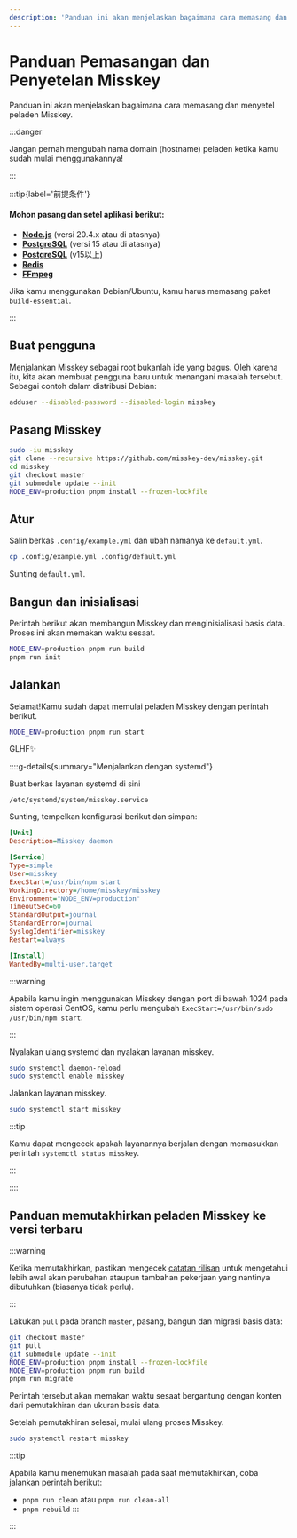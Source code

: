 ```yaml
---
description: 'Panduan ini akan menjelaskan bagaimana cara memasang dan menyetel peladen Misskey.'
---
```


# Panduan Pemasangan dan Penyetelan Misskey

Panduan ini akan menjelaskan bagaimana cara memasang dan menyetel peladen Misskey.

:::danger

Jangan pernah mengubah nama domain (hostname) peladen ketika kamu sudah mulai menggunakannya!

:::

:::tip{label='前提条件'}

#### Mohon pasang dan setel aplikasi berikut:

- **[Node.js](https://nodejs.org/en/)** (versi 20.4.x atau di atasnya)
- **[PostgreSQL](https://www.postgresql.org/)** (versi 15 atau di atasnya)
- **[PostgreSQL](https://www.postgresql.org/)** (v15以上)
- **[Redis](https://redis.io/)**
- **[FFmpeg](https://www.ffmpeg.org/)**

Jika kamu menggunakan Debian/Ubuntu, kamu harus memasang paket `build-essential`.

:::

## Buat pengguna

Menjalankan Misskey sebagai root bukanlah ide yang bagus. Oleh karena itu, kita akan membuat pengguna baru untuk menangani masalah tersebut. Sebagai contoh dalam distribusi Debian:

```sh
adduser --disabled-password --disabled-login misskey
```

## Pasang Misskey

```sh
sudo -iu misskey
git clone --recursive https://github.com/misskey-dev/misskey.git
cd misskey
git checkout master
git submodule update --init
NODE_ENV=production pnpm install --frozen-lockfile
```

## Atur

Salin berkas `.config/example.yml` dan ubah namanya ke `default.yml`.

```sh
cp .config/example.yml .config/default.yml
```

Sunting `default.yml`.

## Bangun dan inisialisasi

Perintah berikut akan membangun Misskey dan menginisialisasi basis data. Proses ini akan memakan waktu sesaat.

```sh
NODE_ENV=production pnpm run build
pnpm run init
```

## Jalankan

Selamat!Kamu sudah dapat memulai peladen Misskey dengan perintah berikut.

```sh
NODE_ENV=production pnpm run start
```

GLHF✨

::::g-details{summary="Menjalankan dengan systemd"}

Buat berkas layanan systemd di sini

`/etc/systemd/system/misskey.service`

Sunting, tempelkan konfigurasi berikut dan simpan:

```ini
[Unit]
Description=Misskey daemon

[Service]
Type=simple
User=misskey
ExecStart=/usr/bin/npm start
WorkingDirectory=/home/misskey/misskey
Environment="NODE_ENV=production"
TimeoutSec=60
StandardOutput=journal
StandardError=journal
SyslogIdentifier=misskey
Restart=always

[Install]
WantedBy=multi-user.target
```

:::warning

Apabila kamu ingin menggunakan Misskey dengan port di bawah 1024 pada sistem operasi CentOS, kamu perlu mengubah `ExecStart=/usr/bin/sudo /usr/bin/npm start`.

:::

Nyalakan ulang systemd dan nyalakan layanan misskey.

```sh
sudo systemctl daemon-reload
sudo systemctl enable misskey
```

Jalankan layanan misskey.

```sh
sudo systemctl start misskey
```

:::tip

Kamu dapat mengecek apakah layanannya berjalan dengan memasukkan perintah `systemctl status misskey`.

:::

::::

## Panduan memutakhirkan peladen Misskey ke versi terbaru

:::warning

Ketika memutakhirkan, pastikan mengecek [catatan rilisan](https://github.com/misskey-dev/misskey/blob/master/CHANGELOG.md) untuk mengetahui lebih awal akan perubahan ataupun tambahan pekerjaan yang nantinya dibutuhkan (biasanya tidak perlu).

:::

Lakukan `pull` pada branch `master`, pasang, bangun dan migrasi basis data:

```sh
git checkout master
git pull
git submodule update --init
NODE_ENV=production pnpm install --frozen-lockfile
NODE_ENV=production pnpm run build
pnpm run migrate
```

Perintah tersebut akan memakan waktu sesaat bergantung dengan konten dari pemutakhiran dan ukuran basis data.

Setelah pemutakhiran selesai, mulai ulang proses Misskey.

```sh
sudo systemctl restart misskey
```

:::tip

Apabila kamu menemukan masalah pada saat memutakhirkan, coba jalankan perintah berikut:

- `pnpm run clean` atau `pnpm run clean-all`
- `pnpm rebuild`
  :::

:::
